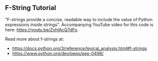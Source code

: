 ## F-String Tutorial

"F-strings provide a concise, readable way to include the value of Python expressions inside strings". Accompanying YouTube video for this code is here: https://youtu.be/ZyhIAcQ7dFo.

Read more about f-strings at:

- https://docs.python.org/3/reference/lexical_analysis.html#f-strings
- https://www.python.org/dev/peps/pep-0498/
